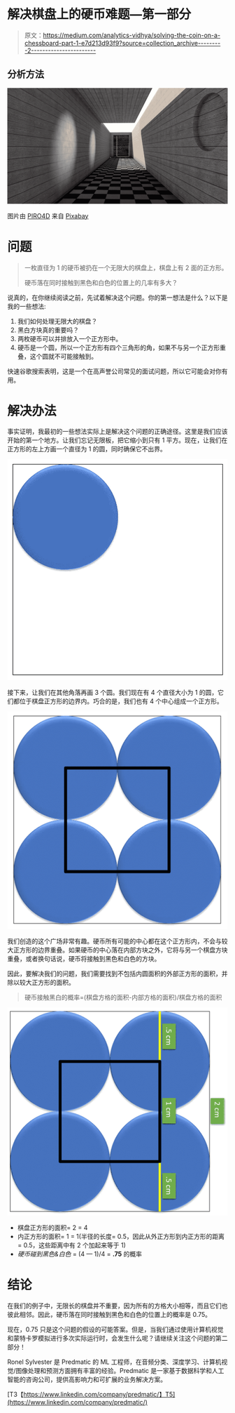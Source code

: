 # 解决棋盘上的硬币难题—第一部分

> 原文：<https://medium.com/analytics-vidhya/solving-the-coin-on-a-chessboard-part-1-e7d213d93f9?source=collection_archive---------2----------------------->

## 分析方法

![](img/89f7490a431cbccc74b5be736d04e8ec.png)

图片由 [PIRO4D](https://pixabay.com/users/piro4d-2707530/?utm_source=link-attribution&utm_medium=referral&utm_campaign=image&utm_content=1702543) 来自 [Pixabay](https://pixabay.com/?utm_source=link-attribution&utm_medium=referral&utm_campaign=image&utm_content=1702543)

# 问题

> 一枚直径为 1 的硬币被扔在一个无限大的棋盘上，棋盘上有 2 面的正方形。
> 
> 硬币落在同时接触到黑色和白色的位置上的几率有多大？

说真的，在你继续阅读之前，先试着解决这个问题。你的第一想法是什么？以下是我的一些想法:

1.  我们如何处理无限大的棋盘？
2.  黑白方块真的重要吗？
3.  两枚硬币可以并排放入一个正方形中。
4.  硬币是一个圆，所以一个正方形有四个三角形的角，如果不与另一个正方形重叠，这个圆就不可能接触到。

快速谷歌搜索表明，这是一个在高声誉公司常见的面试问题，所以它可能会对你有用。

# 解决办法

事实证明，我最初的一些想法实际上是解决这个问题的正确途径。这里是我们应该开始的第一个地方。让我们忘记无限板，把它缩小到只有 1 平方。现在，让我们在正方形的左上方画一个直径为 1 的圆，同时确保它不出界。

![](img/5c3826c240453bbf73c0fdf4fea84dee.png)

接下来，让我们在其他角落再画 3 个圆。我们现在有 4 个直径大小为 1 的圆，它们都位于棋盘正方形的边界内。巧合的是，我们也有 4 个中心组成一个正方形。

![](img/f0537acc3adee0d8fc9f2b4a136ec11d.png)

我们创造的这个广场非常有趣。硬币所有可能的中心都在这个正方形内，不会与较大正方形的边界重叠。如果硬币的中心落在内部方块之外，它将与另一个棋盘方块重叠，或者换句话说，硬币将接触到黑色和白色的方块。

因此，要解决我们的问题，我们需要找到不包括内圆面积的外部正方形的面积，并除以较大正方形的面积。

> 硬币接触黑白的概率=(棋盘方格的面积-内部方格的面积)/棋盘方格的面积

![](img/e7aebd8758f175286248d545aac9bee6.png)

*   棋盘正方形的面积= 2 = 4
*   内正方形的面积= 1 = 1(半径的长度= 0.5，因此从外正方形到内正方形的距离= 0.5，这些距离中有 2 个加起来等于 1)
*   *硬币碰到黑色&白色* = (4 — 1)/4 = **.75** 的概率

# 结论

在我们的例子中，无限长的棋盘并不重要，因为所有的方格大小相等，而且它们也彼此相邻。因此，硬币落在同时接触到黑色和白色的位置上的概率是 0.75。

现在，0.75 只是这个问题的假设的可能答案。但是，当我们通过使用计算机视觉和蒙特卡罗模拟进行多次实际运行时，会发生什么呢？请继续关注这个问题的第二部分！

Ronel Sylvester 是 Predmatic 的 ML 工程师，在音频分类、深度学习、计算机视觉/图像处理和预测方面拥有丰富的经验。Predmatic 是一家基于数据科学和人工智能的咨询公司，提供高影响力和可扩展的业务解决方案。

[T3【https://www.linkedin.com/company/predmatic/】T5](https://www.linkedin.com/company/predmatic/)